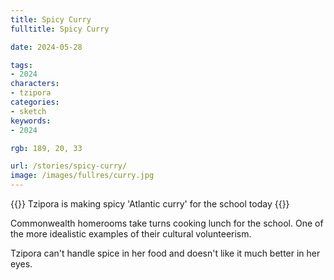 ```yaml
---
title: Spicy Curry
fulltitle: Spicy Curry

date: 2024-05-28

tags:
- 2024
characters:
- tzipora
categories:
- sketch
keywords:
- 2024

rgb: 189, 20, 33

url: /stories/spicy-curry/
image: /images/fullres/curry.jpg
---
```

{{<note caption>}}
Tzipora is making spicy 'Atlantic curry' for the school today
{{</note>}}

Commonwealth homerooms take turns cooking lunch for the school. One of the more idealistic examples of their cultural volunteerism.

Tzipora can't handle spice in her food and doesn't like it much better in her eyes.

